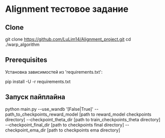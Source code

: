 # Alignment тестовое задание

## Clone

git clone https://github.com/LuLim14/Alignment_project.git
cd ./warp_algorithm

## Prerequisites

Установка зависимостей из 'requirements.txt':

pip install -U -r requirements.txt

## Запуск пайплайна

python main.py --use_wandb '[False|True]' --path_to_checkpoints_reward_model [path to reward_model checkpoints directory] --checkpoint_theta_dir [path to train_checkpoints_theta directory] --checkpoint_final_dir [path to checkpoints final directory] --checkpoint_ema_dir [path to checkpoints ema directory]

